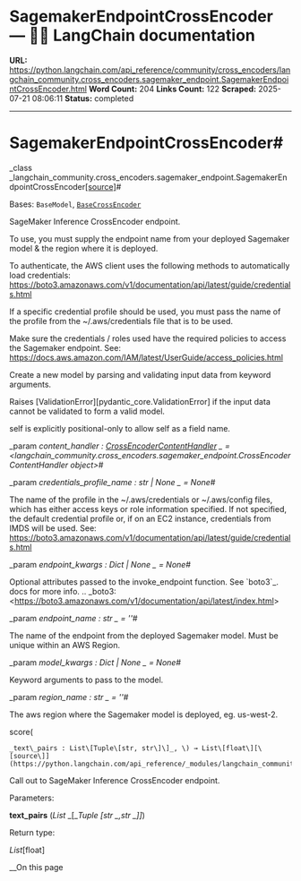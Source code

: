 # SagemakerEndpointCrossEncoder — 🦜🔗 LangChain  documentation

**URL:** https://python.langchain.com/api_reference/community/cross_encoders/langchain_community.cross_encoders.sagemaker_endpoint.SagemakerEndpointCrossEncoder.html
**Word Count:** 204
**Links Count:** 122
**Scraped:** 2025-07-21 08:06:11
**Status:** completed

---

# SagemakerEndpointCrossEncoder\#

_class _langchain\_community.cross\_encoders.sagemaker\_endpoint.SagemakerEndpointCrossEncoder[\[source\]](https://python.langchain.com/api_reference/_modules/langchain_community/cross_encoders/sagemaker_endpoint.html#SagemakerEndpointCrossEncoder)\#     

Bases: `BaseModel`, [`BaseCrossEncoder`](https://python.langchain.com/api_reference/langchain/retrievers/langchain.retrievers.document_compressors.cross_encoder.BaseCrossEncoder.html#langchain.retrievers.document_compressors.cross_encoder.BaseCrossEncoder "langchain.retrievers.document_compressors.cross_encoder.BaseCrossEncoder")

SageMaker Inference CrossEncoder endpoint.

To use, you must supply the endpoint name from your deployed Sagemaker model & the region where it is deployed.

To authenticate, the AWS client uses the following methods to automatically load credentials: <https://boto3.amazonaws.com/v1/documentation/api/latest/guide/credentials.html>

If a specific credential profile should be used, you must pass the name of the profile from the ~/.aws/credentials file that is to be used.

Make sure the credentials / roles used have the required policies to access the Sagemaker endpoint. See: <https://docs.aws.amazon.com/IAM/latest/UserGuide/access_policies.html>

Create a new model by parsing and validating input data from keyword arguments.

Raises \[ValidationError\]\[pydantic\_core.ValidationError\] if the input data cannot be validated to form a valid model.

self is explicitly positional-only to allow self as a field name.

_param _content\_handler _: [CrossEncoderContentHandler](https://python.langchain.com/api_reference/community/cross_encoders/langchain_community.cross_encoders.sagemaker_endpoint.CrossEncoderContentHandler.html#langchain_community.cross_encoders.sagemaker_endpoint.CrossEncoderContentHandler "langchain_community.cross_encoders.sagemaker_endpoint.CrossEncoderContentHandler")_ _ = <langchain\_community.cross\_encoders.sagemaker\_endpoint.CrossEncoderContentHandler object>_\#     

_param _credentials\_profile\_name _: str | None_ _ = None_\#     

The name of the profile in the ~/.aws/credentials or ~/.aws/config files, which has either access keys or role information specified. If not specified, the default credential profile or, if on an EC2 instance, credentials from IMDS will be used. See: <https://boto3.amazonaws.com/v1/documentation/api/latest/guide/credentials.html>

_param _endpoint\_kwargs _: Dict | None_ _ = None_\#     

Optional attributes passed to the invoke\_endpoint function. See \`boto3\`\_. docs for more info. .. \_boto3: <<https://boto3.amazonaws.com/v1/documentation/api/latest/index.html>>

_param _endpoint\_name _: str_ _ = ''_\#     

The name of the endpoint from the deployed Sagemaker model. Must be unique within an AWS Region.

_param _model\_kwargs _: Dict | None_ _ = None_\#     

Keyword arguments to pass to the model.

_param _region\_name _: str_ _ = ''_\#     

The aws region where the Sagemaker model is deployed, eg. us-west-2.

score\(

    _text\_pairs : List\[Tuple\[str, str\]\]_, \) → List\[float\][\[source\]](https://python.langchain.com/api_reference/_modules/langchain_community/cross_encoders/sagemaker_endpoint.html#SagemakerEndpointCrossEncoder.score)\#     

Call out to SageMaker Inference CrossEncoder endpoint.

Parameters:     

**text\_pairs** \(_List_ _\[__Tuple_ _\[__str_ _,__str_ _\]__\]_\)

Return type:     

_List_\[float\]

__On this page